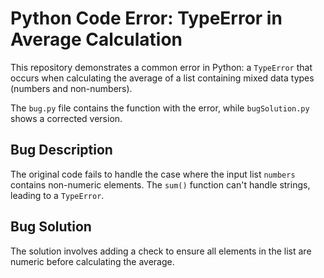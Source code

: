 # Python Code Error: TypeError in Average Calculation

This repository demonstrates a common error in Python: a `TypeError` that occurs when calculating the average of a list containing mixed data types (numbers and non-numbers).

The `bug.py` file contains the function with the error, while `bugSolution.py` shows a corrected version.

## Bug Description
The original code fails to handle the case where the input list `numbers` contains non-numeric elements. The `sum()` function can't handle strings, leading to a `TypeError`.

## Bug Solution
The solution involves adding a check to ensure all elements in the list are numeric before calculating the average.